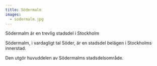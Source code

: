 ```yaml
---
title: Södermalm
images:
  - sodermalm.jpg
---
```


Södermalm är en trevlig stadsdel i Stockholm

Södermalm, i vardagligt tal Söder, är en stadsdel belägen i Stockholms innerstad.

Den utgör huvuddelen av Södermalms stadsdelsområde.
